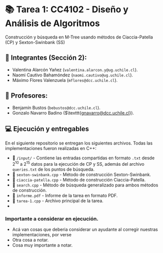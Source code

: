 # 📚 Tarea 1: CC4102 - Diseño y Análisis de Algoritmos

Construcción y búsqueda en M-Tree usando métodos de Ciaccia-Patella (CP) y Sexton-Swinbank (SS)

## 👤 Integrantes (Sección 2): 
- Valentina Alarcón Yañez ($\texttt{valentina.alarcon.y@ug.uchile.cl}$).
- Naomi Cautivo Bahamóndez ($\texttt{naomi.cautivo@ug.uchile.cl}$).
- Máximo Flores Valenzuela ($\texttt{mflores@dcc.uchile.cl}$).

## 👤 Profesores:
- Benjamín Bustos ($\texttt{bebustos@dcc.uchile.cl}$).
- Gonzalo Navarro Badino ($\texttt{gnavarro@dcc.uchile.cl}).

## 💻 Ejecución y entregables
En el siguiente repositorio se entregan los siguientes archivos. Todas las implementaciones fueron realizadas en C++:

- 📁 $\texttt{/input/}$ - Contiene las entradas compartidas en formato $\texttt{.txt}$ desde $2^{10}$ a $2^{15}$ datos para la ejecución de CP y SS, además del archivo $\texttt{queries.txt}$ de los puntos de búsqueda.
- 📄 $\texttt{sexton-swinbank.cpp}$ - Método de construcción Sexton-Swinbank.
- 📄 $\texttt{ciaccia-patella.cpp}$ -  Método de construcción Ciaccia-Patella.
- 📄 $\texttt{search.cpp}$ - Método de búsqueda generalizado para ambos métodos de construcción.
- 📄 $\texttt{informe.pdf}$ - Informe de la tarea en formato PDF.
- 📄 $\texttt{tarea-1.cpp}$ - Archivo principal de la tarea.
- 
### Importante a considerar en ejecución.
- Acá van cosas que deberia considerar un ayudante al corregir nuestras implementaciones, por verse
- Otra cosa a notar.
- Cosa muy importante a notar.
